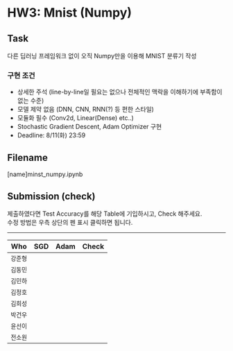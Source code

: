# HW3: Mnist (Numpy)
## Task
다른 딥러닝 프레임워크 없이 오직 Numpy만을 이용해 MNIST 분류기 작성
### 구현 조건
- 상세한 주석 (line-by-line일 필요는 없으나 전체적인 맥락을 이해하기에 부족함이 없는 수준)
- 모델 제약 없음 (DNN, CNN, RNN(?) 등 편한 스타일)
- 모듈화 필수 (Conv2d, Linear(Dense) etc..)
- Stochastic Gradient Descent, Adam Optimizer 구현
- Deadline: 8/11(화) 23:59
## Filename
[name]minst_numpy.ipynb

## Submission (check)
제출하였다면 Test Accuracy를 해당 Table에 기입하시고, Check 해주세요.  
수정 방법은 우측 상단의 펜 표시 클릭하면 됩니다. 

---
| Who | SGD | Adam | Check |
|---|:---:|:---:|:---:|
| `강준형` |  |  |  |
| `김동민` |  |  |  |
| `김민하` |  |  |  |
| `김정호` |  |  |  |
| `김희성` |  |  |  |
| `박건우` |  |  |  |
| `윤선이` |  |  |  |
| `전소원` |  |  |  |
